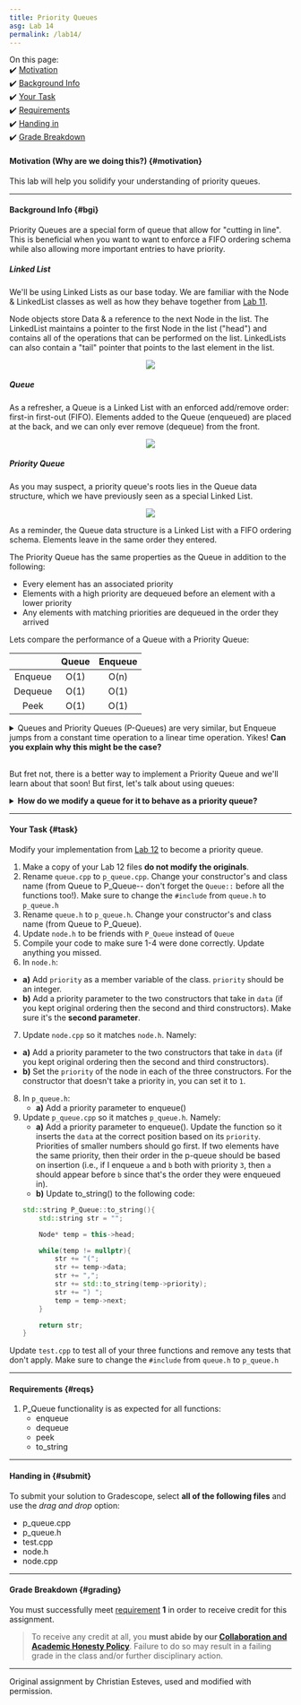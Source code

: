 ```yaml
---
title: Priority Queues
asg: Lab 14
permalink: /lab14/
---
```


On this page:  
✔️ [Motivation](#motivation)  
✔️ [Background Info](#bgi)  
✔️ [Your Task](#task)  
✔️ [Requirements](#reqs)  
✔️ [Handing in](#submit)  
✔️ [Grade Breakdown](#grading)

#### Motivation (Why are we doing this?) {#motivation}
This lab will help you solidify your understanding of priority queues.

---

#### Background Info {#bgi}

Priority Queues are a special form of queue that allow for "cutting in line". This is beneficial when you want to want to enforce a FIFO ordering schema while also allowing more important entries to have priority. 

##### Linked List

We'll be using Linked Lists as our base today. We are familiar with the Node & LinkedList classes as well as how they behave together from [Lab 11](/sm21/lab11).

Node objects store Data & a reference to the next Node in the list. The LinkedList maintains a pointer to the first Node in the list ("head") and contains all of the operations that can be performed on the list. LinkedLists can also contain a "tail" pointer that points to the last element in the list.

<p align="center">
  <img src="/sm21/labs/lab14/linked-list.png" />
</p>


##### Queue

As a refresher, a Queue is a Linked List with an enforced add/remove order: first-in first-out (FIFO). Elements added to the Queue (enqueued) are placed at the back, and we can only ever remove (dequeue) from the front.

<p align="center">
  <img src="/sm21/labs/lab14/queue.png" />
</p>


##### Priority Queue

As you may suspect, a priority queue's roots lies in the Queue data structure, which we have previously seen as a special Linked List.

<p align="center">
  <img src="/sm21/labs/lab14/priority-queue.jpg" />
</p>


As a reminder, the Queue data structure is a Linked List with a FIFO ordering schema. Elements leave in the same order they entered.

The Priority Queue has the same properties as the Queue in addition to the following:

- Every element has an associated priority
- Elements with a high priority are dequeued before an element with a lower priority
- Any elements with matching priorities are dequeued in the order they arrived 

Lets compare the performance of a Queue with a Priority Queue:

|         | Queue | Enqueue |
| :-----: | :---: | :-----: |
| Enqueue | O(1)  |  O(n)   |
| Dequeue | O(1)  |  O(1)   |
|  Peek   | O(1)  |  O(1)   |

<details>
    <summary>Queues and Priority Queues (P-Queues) are very similar, but Enqueue jumps from a constant time operation to a linear time operation. Yikes! <strong>Can you explain why this might be the case?</strong></summary>

    To insert elements into a P-Queue, we must iterate over the queue until we find the proper location. Worst cast would be adding an element with the lowest priority, so we would need to traverse the entire list.

</details>

<br>

But fret not, there is a better way to implement a Priority Queue and we'll learn about that soon! But first, let's talk about using queues:

<details>
    <summary><strong>How do we modify a queue for it to behave as a priority queue?</strong></summary>

    The only difference between a p-queue and a queue is in the ordering of elements: p-queues have a priority associated with each element, which determines its position in the p-queue.

    <ul>
        <li>Since elements have a priority associated with them, we need to modify our Node class so that they have a priority. </li>
        <li>Since an element's priority determines its position, we need to modify enqueue() so it accounts for priority upon inserting a node into the p-queue</li>
        <li>Since all elements now have a priority associated with them, we also want to modify to_string so we can get the full information of our p-queue when printing it. </li>
    </ul>

</details>

---

#### Your Task {#task}

Modify your implementation from [Lab 12](/sm21/lab12) to become a priority queue.

1. Make a copy of your Lab 12 files **do not modify the originals**.
2. Rename `queue.cpp` to `p_queue.cpp`. Change your constructor's and class name (from Queue to P_Queue-- don't forget the `Queue::` before all the functions too!). Make sure to change the `#include` from `queue.h` to `p_queue.h`
3. Rename `queue.h` to `p_queue.h`. Change your constructor's and class name (from Queue to P_Queue). 
4. Update `node.h` to be friends with `P_Queue` instead of `Queue`
5. Compile your code to make sure 1-4 were done correctly. Update anything you missed.
6. In `node.h`:
  - **a)** Add `priority` as a member variable of the class. `priority` should be an integer.
  - **b)** Add a priority parameter to the two constructors that take in `data` (if you kept original ordering then the second and third constructors). Make sure it's the **second parameter**.
7. Update `node.cpp` so it matches `node.h`. Namely:
  - **a)** Add a priority parameter to the two constructors that take in `data` (if you kept original ordering then the second and third constructors).
  - **b)** Set the `priority` of the node in each of the three constructors. For the constructor that doesn't take a priority in, you can set it to `1`.
8. In `p_queue.h`:
    - **a)** Add a priority parameter to enqueue() 
9. Update `p_queue.cpp` so it matches `p_queue.h`. Namely:
    - **a)** Add a priority parameter to enqueue(). Update the function so it inserts the `data` at the correct position based on its `priority`. Priorities of smaller numbers should go first. If two elements have the same priority, then their order in the p-queue should be based on insertion (i.e., if I enqueue `a` and `b` both with priority `3`, then `a` should appear before `b` since that's the order they were enqueued in).
    - **b)** Update to_string() to the following code:
    ```c++
    std::string P_Queue::to_string(){
        std::string str = "";

        Node* temp = this->head;

        while(temp != nullptr){
            str += "(";
            str += temp->data;
            str += ",";
            str += std::to_string(temp->priority);
            str += ") ";
            temp = temp->next;
        }

        return str;
    }
    ```
Update `test.cpp` to test all of your three functions and remove any tests that don't apply. Make sure to change the `#include` from `queue.h` to `p_queue.h`

---

#### Requirements {#reqs}  

1. P_Queue functionality is as expected for all functions:
    - enqueue
    - dequeue
    - peek
    - to_string

---

#### Handing in {#submit}
To submit your solution to Gradescope, select **all of the following files** and use the *drag and drop* option:
- p_queue.cpp
- p_queue.h
- test.cpp
- node.h
- node.cpp

---

#### Grade Breakdown {#grading}
You must successfully meet [requirement](#reqs) **1** in order to receive credit for this assignment.

> To receive any credit at all, you **must abide by our [Collaboration and Academic Honesty Policy](/sm21/policies/#integrity)**. Failure to do so may result in a failing grade in the class and/or further disciplinary action.

---

Original assignment by Christian Esteves, used and modified with permission.
